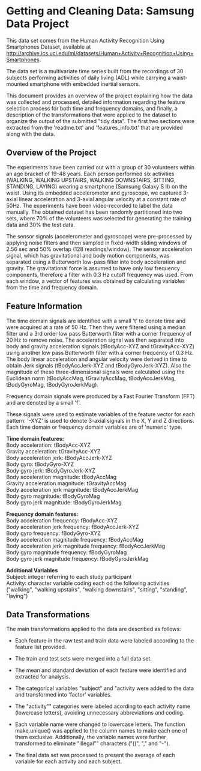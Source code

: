 Getting and Cleaning Data: Samsung Data Project
================================================

This data set comes from the Human Activity Recognition Using Smartphones Dataset, available at http://archive.ics.uci.edu/ml/datasets/Human+Activity+Recognition+Using+Smartphones.  
  
The data set is a multivariate time series built from the recordings of 30 subjects performing activities of daily living (ADL) while carrying a waist-mounted smartphone with embedded inertial sensors.  
  
This document provides an overview of the project explaining how the data was collected and processed, detailed information regarding the feature selection process for both time and frequency domains, and finally, a description of the transformations that were applied to the dataset to organize the output of the submitted "tidy data". The first two sections were extracted from the 'readme.txt' and 'features_info.txt' that are provided along with the data.


  
Overview of the Project
-----------------------

The experiments have been carried out with a group of 30 volunteers within an age bracket of 19-48 years. Each person performed six activities (WALKING, WALKING UPSTAIRS, WALKING DOWNSTAIRS, SITTING, STANDING, LAYING) wearing a smartphone (Samsung Galaxy S II) on the waist. Using its embedded accelerometer and gyroscope, we captured 3-axial linear acceleration and 3-axial angular velocity at a constant rate of 50Hz. The experiments have been video-recorded to label the data manually. The obtained dataset has been randomly partitioned into two sets, where 70% of the volunteers was selected for generating the training data and 30% the test data. 

The sensor signals (accelerometer and gyroscope) were pre-processed by applying noise filters and then sampled in fixed-width sliding windows of 2.56 sec and 50% overlap (128 readings/window). The sensor acceleration signal, which has gravitational and body motion components, was separated using a Butterworth low-pass filter into body acceleration and gravity. The gravitational force is assumed to have only low frequency components, therefore a filter with 0.3 Hz cutoff frequency was used. From each window, a vector of features was obtained by calculating variables from the time and frequency domain.
  
  
    
Feature Information
--------------------

The time domain signals are identified with a small 't' to denote time and were acquired at a rate of 50 Hz. Then they were filtered using a median filter and a 3rd order low pass Butterworth filter with a corner frequency of 20 Hz to remove noise. The acceleration signal was then separated into body and gravity acceleration signals (tBodyAcc-XYZ and tGravityAcc-XYZ) using another low pass Butterworth filter with a corner frequency of 0.3 Hz. The body linear acceleration and angular velocity were derived in time to obtain Jerk signals (tBodyAccJerk-XYZ and tBodyGyroJerk-XYZ). Also the magnitude of these three-dimensional signals were calculated using the Euclidean norm (tBodyAccMag, tGravityAccMag, tBodyAccJerkMag, tBodyGyroMag, tBodyGyroJerkMag).   
  
Frequency domain signals were produced by a Fast Fourier Transform (FFT) and are denoted by a small 'f'. 

These signals were used to estimate variables of the feature vector for each pattern: '-XYZ' is used to denote 3-axial signals in the X, Y and Z directions. Each time domain or frequency domain variables are of 'numeric' type.
  
__Time domain features:__  
Body acceleration: tBodyAcc-XYZ  
Gravity acceleration: tGravityAcc-XYZ   
Body acceleration jerk: tBodyAccJerk-XYZ  
Body gyro: tBodyGyro-XYZ  
Body gyro jerk: tBodyGyroJerk-XYZ  
Body acceleration magnitude: tBodyAccMag  
Gravity acceleration magnitude: tGravityAccMag  
Body acceleration jerk magnitude: tBodyAccJerkMag  
Body gyro magnitude: tBodyGyroMag  
Body gyro jerk magnitude: tBodyGyroJerkMag 
  
__Frequency domain features:__  
Body acceleration frequency:  fBodyAcc-XYZ  
Body acceleration jerk frequency:  fBodyAccJerk-XYZ  
Body gyro frequency:  fBodyGyro-XYZ  
Body acceleration magnitude frequency:  fBodyAccMag  
Body acceleration jerk magnitude frequency:  fBodyAccJerkMag  
Body gyro magnitude frequency:  fBodyGyroMag  
Body gyro jerk magnitude frequency:  fBodyGyroJerkMag 
  
__Additional Variables__  
Subject: integer referring to each study participant  
Activity: character variable coding each od the following activities ("walking", "walking upstairs", "walking downstairs", "sitting", "standing", "laying")

  
Data Transformations
--------------------
  
The main transformations applied to the data are described as follows:  
  
* Each feature in the raw test and train data were labeled according to the feature list provided.
  
* The train and test sets were merged into a full data set. 
  
* The mean and standard deviation of each feature were identified and extracted for analysis.  
  
* The categorical variables "subject" and "activity were added to the data and transformed into 'factor' variables.  
  
* The "activity"" categories were labeled acording to each activity name (lowercase letters), avoiding unnecessary abbreviations and coding. 
  
* Each variable name were changed to lowercase letters. The function make.unique() was applied to the column names to make each one of them exclusive. Additionally, the variable names were further transformed to eliminate "illegal"" characters ("()", "," and "-").  
  
* The final data set was processed to present the average of each variable for each activity and each subject.  

























